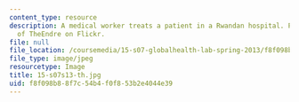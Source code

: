 ```yaml
---
content_type: resource
description: A medical worker treats a patient in a Rwandan hospital. Photo courtesy
  of TheEndre on Flickr.
file: null
file_location: /coursemedia/15-s07-globalhealth-lab-spring-2013/f8f098b88f7c54b4f0f853b2e4044e39_15-s07s13-th.jpg
file_type: image/jpeg
resourcetype: Image
title: 15-s07s13-th.jpg
uid: f8f098b8-8f7c-54b4-f0f8-53b2e4044e39
---
```


